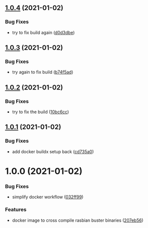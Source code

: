 ## [1.0.4](https://github.com/rickbassham/raspbian-build/compare/v1.0.3...v1.0.4) (2021-01-02)


### Bug Fixes

* try to fix build again ([d0d3dbe](https://github.com/rickbassham/raspbian-build/commit/d0d3dbe42fa8efcad5b0d28cab95a144653dc862))

## [1.0.3](https://github.com/rickbassham/raspbian-build/compare/v1.0.2...v1.0.3) (2021-01-02)


### Bug Fixes

* try again to fix build ([b74f5ad](https://github.com/rickbassham/raspbian-build/commit/b74f5ad6330ed9d0e6c6bd7c26c7c5f583cf227f))

## [1.0.2](https://github.com/rickbassham/raspbian-build/compare/v1.0.1...v1.0.2) (2021-01-02)


### Bug Fixes

* try to fix the build ([10bc6cc](https://github.com/rickbassham/raspbian-build/commit/10bc6ccc32a7c39696d17a184ff218929cba732a))

## [1.0.1](https://github.com/rickbassham/raspbian-build/compare/v1.0.0...v1.0.1) (2021-01-02)


### Bug Fixes

* add docker buildx setup back ([cd735a0](https://github.com/rickbassham/raspbian-build/commit/cd735a07536883e1cf7042936e665cbcafc7ebad))

# 1.0.0 (2021-01-02)


### Bug Fixes

* simplify docker workflow ([032ff99](https://github.com/rickbassham/raspbian-build/commit/032ff9922cdf436330380747244ace0e58562ceb))


### Features

* docker image to cross compile rasbian buster binaries ([207eb56](https://github.com/rickbassham/raspbian-build/commit/207eb5612e65baef274d2a6246b3b23462d22213))
